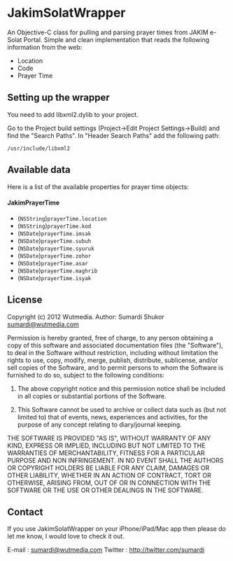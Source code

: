 # JakimSolatWrapper

An Objective-C class for pulling and parsing prayer times from JAKIM e-Solat Portal. Simple and clean implementation that reads the following information from the web:
- Location
- Code
- Prayer Time

## Setting up the wrapper

You need to add libxml2.dylib to your project.

Go to the Project build settings (Project->Edit Project Settings->Build) and find the "Search Paths". In "Header Search Paths" add the following path:

	/usr/include/libxml2

## Available data

Here is a list of the available properties for prayer time objects:

#### JakimPrayerTime

- (`NSString`)`prayerTime.location`
- (`NSString`)`prayerTime.kod`
- (`NSDate`)`prayerTime.imsak`
- (`NSDate`)`prayerTime.subuh`
- (`NSDate`)`prayerTime.syuruk`
- (`NSDate`)`prayerTime.zohor`
- (`NSDate`)`prayerTime.asar`
- (`NSDate`)`prayerTime.maghrib`
- (`NSDate`)`prayerTime.isyak`

## License

Copyright (c) 2012 Wutmedia. 
Author: Sumardi Shukor <sumardi@wutmedia.com>

Permission is hereby granted, free of charge, to any person obtaining a copy
of this software and associated documentation files (the "Software"), to deal
in the Software without restriction, including without limitation the rights
to use, copy, modify, merge, publish, distribute, sublicense, and/or sell
copies of the Software, and to permit persons to whom the Software is
furnished to do so, subject to the following conditions:

1. The above copyright notice and this permission notice shall be included
   in all copies or substantial portions of the Software.

2. This Software cannot be used to archive or collect data such as (but not
   limited to) that of events, news, experiences and activities, for the 
   purpose of any concept relating to diary/journal keeping.

THE SOFTWARE IS PROVIDED "AS IS", WITHOUT WARRANTY OF ANY KIND, EXPRESS OR
IMPLIED, INCLUDING BUT NOT LIMITED TO THE WARRANTIES OF MERCHANTABILITY,
FITNESS FOR A PARTICULAR PURPOSE AND NON INFRINGEMENT. IN NO EVENT SHALL THE
AUTHORS OR COPYRIGHT HOLDERS BE LIABLE FOR ANY CLAIM, DAMAGES OR OTHER
LIABILITY, WHETHER IN AN ACTION OF CONTRACT, TORT OR OTHERWISE, ARISING FROM,
OUT OF OR IN CONNECTION WITH THE SOFTWARE OR THE USE OR OTHER DEALINGS IN
THE SOFTWARE.

## Contact

If you use JakimSolatWrapper on your iPhone/iPad/Mac app then please do let me know, I would love to check it out. 

E-mail : <sumardi@wutmedia.com>
Twitter : <http://twitter.com/sumardi>
